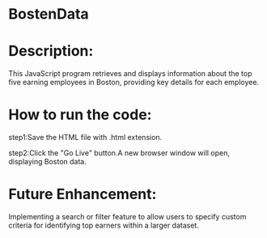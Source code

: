 
# BostenData
# Description:
This JavaScript program retrieves and displays information about the top five earning employees in Boston, providing key details for each employee.

# How to run the code:
step1:Save the HTML file with .html extension.

step2:Click the "Go Live" button.A new browser window will open, displaying Boston data.

# Future Enhancement:
Implementing a search or filter feature to allow users to specify custom criteria for identifying top earners within a larger dataset.
